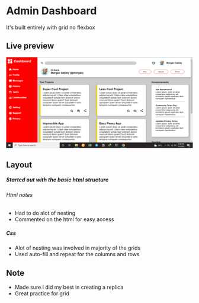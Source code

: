 <h1>Admin Dashboard</h1>
<p>It's built entirely with grid no flexbox</p>
<h2>Live preview</h2>
<img src="preview.PNG">
<h2>Layout</h2>
<h5> Started out with the basic html structure </h5>
<h6>Html notes</h6>
<ul>
    <li>Had to do alot of nesting
    <li>Commented on the html for easy access
</ul>
<h5>Css</h5>
<ul>
    <li>Alot of nesting was involved in majority of the grids
    <li>Used auto-fill and repeat for the columns and rows
</ul>
<h2>Note</h2>
<ul>
    <li>Made sure I did my best in creating a replica
    <li>Great practice for grid

